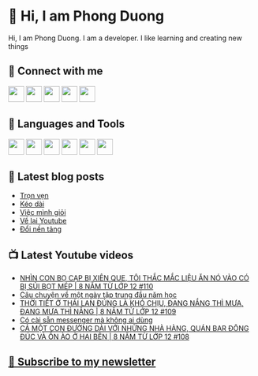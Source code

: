 # 👋 Hi, I am Phong Duong

Hi, I am Phong Duong. I am a developer. I like learning and creating new things

## 🔗 Connect with me
[<img height="32" width="32" src="https://cdn.jsdelivr.net/npm/simple-icons@v3/icons/youtube.svg" />](https://www.youtube.com/channel/UCXykqt3V2-9bYXKWZRcH0rA)
[<img height="32" width="32" src="https://cdn.jsdelivr.net/npm/simple-icons@v3/icons/instagram.svg" />](https://www.instagram.com/phongduonglh)
[<img height="32" width="32" src="https://cdn.jsdelivr.net/npm/simple-icons@v3/icons/twitter.svg" />](https://twitter.com/phongduonglh)
[<img height="32" width="32" src="https://cdn.jsdelivr.net/npm/simple-icons@v3/icons/facebook.svg" />](https://www.facebook.com/phongduonglh)
[<img height="32" width="32" src="https://cdn.jsdelivr.net/npm/simple-icons@v3/icons/linkedin.svg" />](https://www.linkedin.com/in/phongduonglh)

## 🧰 Languages and Tools

[<img height="32" width="32" src="https://cdn.jsdelivr.net/npm/simple-icons@v3/icons/javascript.svg" />](javascript)
[<img height="32" width="32" src="https://cdn.jsdelivr.net/npm/simple-icons@v3/icons/html5.svg" />](html5)
[<img height="32" width="32" src="https://cdn.jsdelivr.net/npm/simple-icons@v3/icons/css3.svg" />](css3)
[<img height="32" width="32" src="https://cdn.jsdelivr.net/npm/simple-icons@v3/icons/node-dot-js.svg" />](nodejs)
[<img height="32" width="32" src="https://cdn.jsdelivr.net/npm/simple-icons@v3/icons/react.svg" />](react)
[<img height="32" width="32" src="https://cdn.jsdelivr.net/npm/simple-icons@v3/icons/vue-dot-js.svg" />](vue)

## 📝 Latest blog posts

<!-- BLOG-POST-LIST:START -->
- [Trọn vẹn](https://phongduong.dev/blog/2021/08/tron-ven/)
- [Kéo dài](https://phongduong.dev/blog/2021/08/keo-dai/)
- [Việc mình giỏi](https://phongduong.dev/blog/2021/08/viec-minh-gioi/)
- [Về lại Youtube](https://phongduong.dev/blog/2021/08/ve-lai-youtube/)
- [Đổi nền tảng](https://phongduong.dev/blog/2021/08/doi-nen-tang/)
<!-- BLOG-POST-LIST:END -->

## 📺 Latest Youtube videos

<!-- YOUTUBE-VIDEO-LIST:START -->
- [NHÌN CON BỌ CẠP BỊ XIÊN QUE, TÔI THẮC MẮC LIỆU ĂN NÓ VÀO CÓ BỊ SỦI BỌT MÉP | 8 NĂM TỪ LỚP 12 #110](https://www.youtube.com/watch?v=eJbR6C86I2A)
- [Câu chuyện về một ngày tập trung đầu năm học](https://www.youtube.com/watch?v=_mDUn9mFqhY)
- [THỜI TIẾT Ở THÁI LAN ĐÚNG LÀ KHÓ CHỊU, ĐANG NẮNG THÌ MƯA, ĐANG MƯA THÌ NẮNG | 8 NĂM TỪ LỚP 12 #109](https://www.youtube.com/watch?v=qXSCV3rqxg0)
- [Có cài sẵn messenger mà không ai dùng](https://www.youtube.com/watch?v=LL3lAF4xTkc)
- [CẢ MỘT CON ĐƯỜNG DÀI VỚI NHỮNG NHÀ HÀNG, QUÁN BAR ĐÔNG ĐÚC VÀ ỒN ÀO Ở HAI BÊN | 8 NĂM TỪ LỚP 12 #108](https://www.youtube.com/watch?v=AetTW9kDrIg)
<!-- YOUTUBE-VIDEO-LIST:END -->

## [💌 Subscribe to my newsletter](https://koogio.substack.com/)
